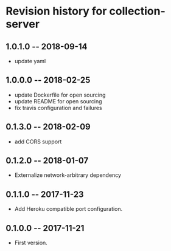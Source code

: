 # Revision history for collection-server

## 1.0.1.0  -- 2018-09-14

* update yaml

## 1.0.0.0  -- 2018-02-25

* update Dockerfile for open sourcing
* update README for open sourcing
* fix travis configuration and failures

## 0.1.3.0  -- 2018-02-09

* add CORS support

## 0.1.2.0  -- 2018-01-07

* Externalize network-arbitrary dependency

## 0.1.1.0  -- 2017-11-23

* Add Heroku compatible port configuration.

## 0.1.0.0  -- 2017-11-21

* First version.
